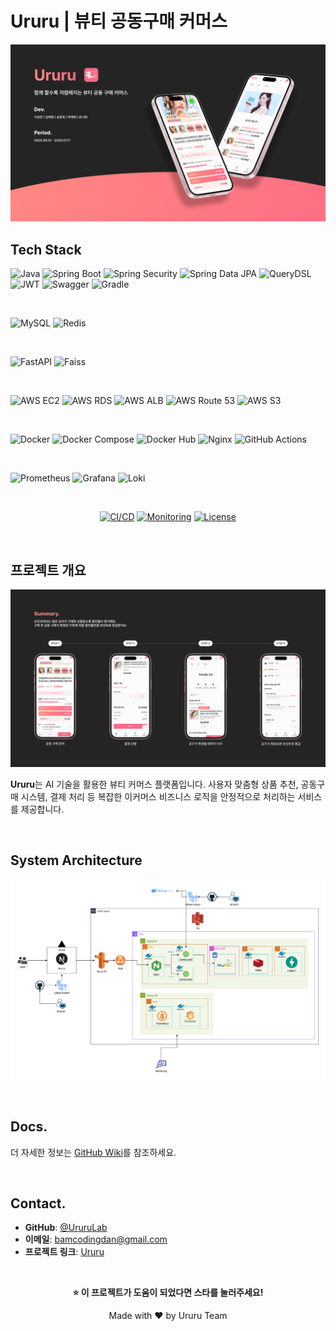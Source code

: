 # Ururu | 뷰티 공동구매 커머스

![intro](https://github.com/UruruLab/Ururu-Backend/blob/main/readme/landing-res/1.png?raw=true)

## Tech Stack

![Java](https://img.shields.io/badge/Java-17-orange?style=for-the-badge&logo=openjdk)
![Spring Boot](https://img.shields.io/badge/Spring_Boot-3.5.0-6DB33F?style=for-the-badge&logo=spring-boot)
![Spring Security](https://img.shields.io/badge/Spring_Security-6.2.0-6DB33F?style=for-the-badge&logo=spring-security)
![Spring Data JPA](https://img.shields.io/badge/Spring_Data_JPA-2E7D32?style=for-the-badge&logo=spring)
![QueryDSL](https://img.shields.io/badge/QueryDSL-000000?style=for-the-badge&logo=java)
![JWT](https://img.shields.io/badge/JWT-000000?style=for-the-badge&logo=json-web-tokens)
![Swagger](https://img.shields.io/badge/Swagger-000000?style=for-the-badge&logo=swagger)
![Gradle](https://img.shields.io/badge/Gradle-02303A?style=for-the-badge&logo=gradle)

<br/>

![MySQL](https://img.shields.io/badge/MySQL-8.0-4479A1?style=for-the-badge&logo=mysql)
![Redis](https://img.shields.io/badge/Redis-7.0-DC382D?style=for-the-badge&logo=redis)

<br/>

![FastAPI](https://img.shields.io/badge/FastAPI-000000?style=for-the-badge&logo=fastapi)
![Faiss](https://img.shields.io/badge/Faiss-000000?style=for-the-badge&logo=python)

<br/>

![AWS EC2](https://img.shields.io/badge/AWS_EC2-FF9900?style=for-the-badge&logo=amazon-ec2)
![AWS RDS](https://img.shields.io/badge/AWS_RDS-FF9900?style=for-the-badge&logo=amazon-rds)
![AWS ALB](https://img.shields.io/badge/AWS_ALB-FF9900?style=for-the-badge&logo=amazon-aws)
![AWS Route 53](https://img.shields.io/badge/AWS_Route_53-FF9900?style=for-the-badge&logo=amazon-route53)
![AWS S3](https://img.shields.io/badge/AWS_S3-FF9900?style=for-the-badge&logo=amazon-aws)

<br/>

![Docker](https://img.shields.io/badge/Docker-24.0-2496ED?style=for-the-badge&logo=docker)
![Docker Compose](https://img.shields.io/badge/Docker_Compose-1F4F79?style=for-the-badge&logo=docker)
![Docker Hub](https://img.shields.io/badge/Docker_Hub-1F4F79?style=for-the-badge&logo=docker)
![Nginx](https://img.shields.io/badge/Nginx-009639?style=for-the-badge&logo=nginx)
![GitHub Actions](https://img.shields.io/badge/GitHub_Actions-181717?style=for-the-badge&logo=github-actions)

<br/>

![Prometheus](https://img.shields.io/badge/Prometheus-000000?style=for-the-badge&logo=prometheus)
![Grafana](https://img.shields.io/badge/Grafana-000000?style=for-the-badge&logo=grafana)
![Loki](https://img.shields.io/badge/Loki-181818?style=for-the-badge&logo=grafana-loki)

<br/>

<div align="center">

[![CI/CD](https://github.com/UruruLab/Ururu-Backend/actions/workflows/ci-cd.yml/badge.svg)](https://github.com/UruruLab/Ururu-Backend/actions/workflows/ci-cd.yml)
[![Monitoring](https://github.com/UruruLab/Ururu-Backend/actions/workflows/deploy-monitoring.yml/badge.svg)](https://github.com/UruruLab/Ururu-Backend/actions/workflows/deploy-monitoring.yml)
[![License](https://img.shields.io/badge/License-MIT-green.svg)](LICENSE)

</div>

<br/>

## 프로젝트 개요

![summary](https://github.com/UruruLab/Ururu-Backend/blob/main/readme/landing-res/2.png?raw=true)

**Ururu**는 AI 기술을 활용한 뷰티 커머스 플랫폼입니다. 사용자 맞춤형 상품 추천, 공동구매 시스템, 결제 처리 등 복잡한 이커머스 비즈니스 로직을 안정적으로 처리하는 서비스를 제공합니다.

<br/>

## System Architecture

<div align="center">

![System Architecture](https://github.com/UruruLab/Ururu-Backend/blob/main/readme/architecture.png?raw=true)

</div>

<br/>

## Docs.

더 자세한 정보는 [GitHub Wiki](https://github.com/UruruLab/Ururu-Backend/wiki)를 참조하세요.


<br/>


## Contact.

- **GitHub**: [@UruruLab](https://github.com/UruruLab)
- **이메일**: bamcodingdan@gmail.com
- **프로젝트 링크**: [Ururu](https://www.ururu.shop/)

<br/>

<div align="center">

**⭐ 이 프로젝트가 도움이 되었다면 스타를 눌러주세요!**

Made with ❤️ by Ururu Team

</div>
